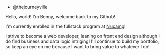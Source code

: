 - @thejourneyville

Hello, world! I'm Benny, welcome back to my Github!

I'm currently enrolled in the fullstack program at <a href="https://www.nucamp.co/" target="_blank">Nucamp</a>!

I strive to become a web developer, leaning on front end design although I do find business and data logic intriging!
I'll continue to build my portfolio, so keep an eye on me because I want to bring value to whatever I do!
<!-- 
![top logo](https://www.theodinproject.com/assets/odin-logo-bd86cf893a3de1f1daceabc1377f58669776616a91ab70c601fd5c16a4686468.svg)
<br>
also going through The Odin Project:<br>
https://www.theodinproject.com/ -->



<!---
thejourneyville/thejourneyville is a ✨ special ✨ repository because its `README.md` (this file) appears on your GitHub profile.
You can click the Preview link to take a look at your changes.
--->
